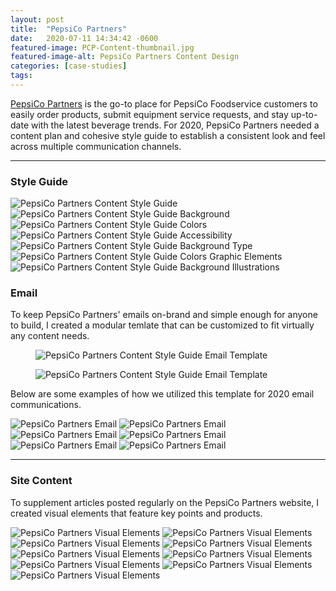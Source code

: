 ```yaml
---
layout: post
title:  "PepsiCo Partners"
date:   2020-07-11 14:34:42 -0600
featured-image: PCP-Content-thumbnail.jpg
featured-image-alt: PepsiCo Partners Content Design
categories: [case-studies]
tags: 
---
```


<a href="http://pepsicopartners.com/">PepsiCo Partners</a> is the go-to place for PepsiCo Foodservice customers to easily order products, submit equipment service requests, and stay up-to-date with the latest beverage trends. For 2020, PepsiCo Partners needed a content plan and cohesive style guide to establish a consistent look and feel across multiple communication channels.

---

### Style Guide

<div class="full-width">
        <img class="double" src="../../../../assets/images/PCP-Title.jpg" alt="PepsiCo Partners Content Style Guide" />
        <img class="double" src="../../../../assets/images/PCP-Background.jpg" alt="PepsiCo Partners Content Style Guide Background" />
        <img class="double" src="../../../../assets/images/PCP-Colors.jpg" alt="PepsiCo Partners Content Style Guide Colors" />
        <img class="double" src="../../../../assets/images/PCP-Accessibility.jpg" alt="PepsiCo Partners Content Style Guide Accessibility" />
        <img class="double" src="../../../../assets/images/PCP-Type.jpg" alt="PepsiCo Partners Content Style Guide Background Type" />
        <img class="double" src="../../../../assets/images/PCP-Graphic-Elements.jpg" alt="PepsiCo Partners Content Style Guide Colors Graphic Elements" />
        <img class="double" src="../../../../assets/images/PCP-Illustrations-Iconography.jpg" alt="PepsiCo Partners Content Style Guide Background Illustrations" />
</div>

### Email

To keep PepsiCo Partners' emails on-brand and simple enough for anyone to build, I created a modular temlate that can be customized to fit virtually any content needs.

<div class="flex-container">
    <figure class="single">
        <img src="../../../../assets/images/PCP-Email-Template.jpg" alt="PepsiCo Partners Content Style Guide Email Template" />
    </figure>
    <figure class="single">
        <img src="../../../../assets/images/PCP-Email-Template-copy.jpg" alt="PepsiCo Partners Content Style Guide Email Template" />
    </figure>
</div>

Below are some examples of how we utilized this template for 2020 email communications.

<div class="masonry-large">
    <img class="no-border" src="../../../../assets/images/P4-Registered-Content-Email-v1.png" alt="PepsiCo Partners Email" />
    <img class="no-border" src="../../../../assets/images/P4-Registered-Product-Email-v1.png" alt="PepsiCo Partners Email" />
    <img class="no-border" src="../../../../assets/images/P5-Registered-Content-Email-v1.png" alt="PepsiCo Partners Email" />
    <img class="no-border" src="../../../../assets/images/P5-Registered-Product-Email-v1.png" alt="PepsiCo Partners Email" />
    <img class="no-border" src="../../../../assets/images/P7-Registered-Content-Email-v2.jpg" alt="PepsiCo Partners Email" />
    <img class="no-border" src="../../../../assets/images/P7-Registered-Product-Email-v2.png" alt="PepsiCo Partners Email" />
</div>

---

### Site Content

To supplement articles posted regularly on the PepsiCo Partners website, I created visual elements that feature key points and products.

<div class="masonry-small">
    <img class="no-border" src="../../../../assets/images/PCP-illos/39-consider-dining-in.png" alt="PepsiCo Partners Visual Elements" />
    <img class="no-border" src="../../../../assets/images/PCP-illos/6-feet.png" alt="PepsiCo Partners Visual Elements" />
    <img class="no-border" src="../../../../assets/images/PCP-illos/hand-sanitizer.png" alt="PepsiCo Partners Visual Elements" />
    <img class="no-border" src="../../../../assets/images/PCP-illos/naked-cold-pressed-beet-juice.png" alt="PepsiCo Partners Visual Elements" />
    <img class="no-border" src="../../../../assets/images/PCP-illos/open-sign.png" alt="PepsiCo Partners Visual Elements" />
    <img class="no-border" src="../../../../assets/images/PCP-illos/see-safe-quote.png" alt="PepsiCo Partners Visual Elements" />
    <img class="no-border" src="../../../../assets/images/PCP-illos/naked-green-machine.png" alt="PepsiCo Partners Visual Elements" />
    <img class="no-border" src="../../../../assets/images/PCP-illos/Veggie-Forward-mobile-480x205.jpg" alt="PepsiCo Partners Visual Elements" />
    <img class="no-border" src="../../../../assets/images/PCP-illos/44-eat-more-veg-proteins.png" alt="PepsiCo Partners Visual Elements" />
</div>
